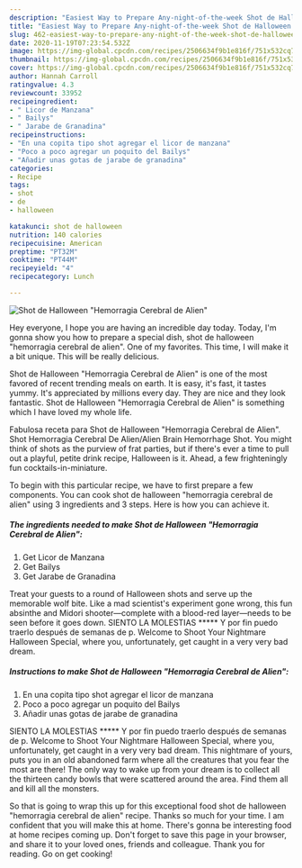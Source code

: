 ```yaml
---
description: "Easiest Way to Prepare Any-night-of-the-week Shot de Halloween &amp;#34;Hemorragia Cerebral de Alien&amp;#34;"
title: "Easiest Way to Prepare Any-night-of-the-week Shot de Halloween &amp;#34;Hemorragia Cerebral de Alien&amp;#34;"
slug: 462-easiest-way-to-prepare-any-night-of-the-week-shot-de-halloween-and-34-hemorragia-cerebral-de-alien-and-34
date: 2020-11-19T07:23:54.532Z
image: https://img-global.cpcdn.com/recipes/2506634f9b1e816f/751x532cq70/shot-de-halloween-hemorragia-cerebral-de-alien-foto-principal.jpg
thumbnail: https://img-global.cpcdn.com/recipes/2506634f9b1e816f/751x532cq70/shot-de-halloween-hemorragia-cerebral-de-alien-foto-principal.jpg
cover: https://img-global.cpcdn.com/recipes/2506634f9b1e816f/751x532cq70/shot-de-halloween-hemorragia-cerebral-de-alien-foto-principal.jpg
author: Hannah Carroll
ratingvalue: 4.3
reviewcount: 33952
recipeingredient:
- " Licor de Manzana"
- " Bailys"
- " Jarabe de Granadina"
recipeinstructions:
- "En una copita tipo shot agregar el licor de manzana"
- "Poco a poco agregar un poquito del Bailys"
- "Añadir unas gotas de jarabe de granadina"
categories:
- Recipe
tags:
- shot
- de
- halloween

katakunci: shot de halloween 
nutrition: 140 calories
recipecuisine: American
preptime: "PT32M"
cooktime: "PT44M"
recipeyield: "4"
recipecategory: Lunch

---
```



![Shot de Halloween &#34;Hemorragia Cerebral de Alien&#34;](https://img-global.cpcdn.com/recipes/2506634f9b1e816f/751x532cq70/shot-de-halloween-hemorragia-cerebral-de-alien-foto-principal.jpg)

Hey everyone, I hope you are having an incredible day today. Today, I'm gonna show you how to prepare a special dish, shot de halloween &#34;hemorragia cerebral de alien&#34;. One of my favorites. This time, I will make it a bit unique. This will be really delicious.

Shot de Halloween &#34;Hemorragia Cerebral de Alien&#34; is one of the most favored of recent trending meals on earth. It is easy, it's fast, it tastes yummy. It's appreciated by millions every day. They are nice and they look fantastic. Shot de Halloween &#34;Hemorragia Cerebral de Alien&#34; is something which I have loved my whole life.

Fabulosa receta para Shot de Halloween &#34;Hemorragia Cerebral de Alien&#34;. Shot Hemorragia Cerebral De Alien/Alien Brain Hemorrhage Shot. You might think of shots as the purview of frat parties, but if there&#39;s ever a time to pull out a playful, petite drink recipe, Halloween is it. Ahead, a few frighteningly fun cocktails-in-miniature.


To begin with this particular recipe, we have to first prepare a few components. You can cook shot de halloween &#34;hemorragia cerebral de alien&#34; using 3 ingredients and 3 steps. Here is how you can achieve it.

<!--inarticleads1-->

##### The ingredients needed to make Shot de Halloween &#34;Hemorragia Cerebral de Alien&#34;:

1. Get  Licor de Manzana
1. Get  Bailys
1. Get  Jarabe de Granadina


Treat your guests to a round of Halloween shots and serve up the memorable wolf bite. Like a mad scientist&#39;s experiment gone wrong, this fun absinthe and Midori shooter—complete with a blood-red layer—needs to be seen before it goes down. SIENTO LA MOLESTIAS ***** Y por fin puedo traerlo después de semanas de p. Welcome to Shoot Your Nightmare Halloween Special, where you, unfortunately, get caught in a very very bad dream. 

<!--inarticleads2-->

##### Instructions to make Shot de Halloween &#34;Hemorragia Cerebral de Alien&#34;:

1. En una copita tipo shot agregar el licor de manzana
1. Poco a poco agregar un poquito del Bailys
1. Añadir unas gotas de jarabe de granadina


SIENTO LA MOLESTIAS ***** Y por fin puedo traerlo después de semanas de p. Welcome to Shoot Your Nightmare Halloween Special, where you, unfortunately, get caught in a very very bad dream. This nightmare of yours, puts you in an old abandoned farm where all the creatures that you fear the most are there! The only way to wake up from your dream is to collect all the thirteen candy bowls that were scattered around the area. Find them all and kill all the monsters. 

So that is going to wrap this up for this exceptional food shot de halloween &#34;hemorragia cerebral de alien&#34; recipe. Thanks so much for your time. I am confident that you will make this at home. There's gonna be interesting food at home recipes coming up. Don't forget to save this page in your browser, and share it to your loved ones, friends and colleague. Thank you for reading. Go on get cooking!
